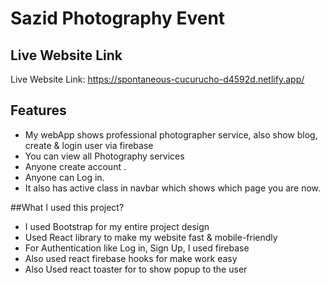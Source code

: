 # Sazid Photography Event

## Live Website Link

Live Website Link: https://spontaneous-cucurucho-d4592d.netlify.app/

## Features

- My webApp shows professional photographer service, also show blog, create & login user via firebase
- You can view all Photography services
- Anyone create account .
- Anyone can Log in.
- It also has active class in navbar which shows which page you are now.

##What I used this project?

- I used Bootstrap for my entire project design
- Used React library to make my website fast & mobile-friendly
- For Authentication like Log in, Sign Up, I used firebase
- Also used react firebase hooks for make work easy
- Also Used react toaster for to show popup to the user
